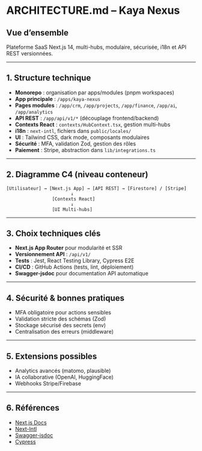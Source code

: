 # ARCHITECTURE.md – Kaya Nexus

## Vue d’ensemble
Plateforme SaaS Next.js 14, multi-hubs, modulaire, sécurisée, i18n et API REST versionnées.

---

## 1. Structure technique

- **Monorepo** : organisation par apps/modules (pnpm workspaces)
- **App principale** : `/apps/kaya-nexus`
- **Pages modules** : `/app/crm`, `/app/projects`, `/app/finance`, `/app/ai`, `/app/analytics`
- **API REST** : `/app/api/v1/*` (découplage frontend/backend)
- **Contexts React** : `contexts/HubContext.tsx`, gestion multi-hubs
- **i18n** : `next-intl`, fichiers dans `public/locales/`
- **UI** : Tailwind CSS, dark mode, composants modulaires
- **Sécurité** : MFA, validation Zod, gestion des rôles
- **Paiement** : Stripe, abstraction dans `lib/integrations.ts`

---

## 2. Diagramme C4 (niveau conteneur)

```
[Utilisateur] → [Next.js App] → [API REST] → [Firestore] / [Stripe]
                        ↓
                 [Contexts React]
                        ↓
                 [UI Multi-hubs]
```

---

## 3. Choix techniques clés
- **Next.js App Router** pour modularité et SSR
- **Versionnement API** : `/api/v1/`
- **Tests** : Jest, React Testing Library, Cypress E2E
- **CI/CD** : GitHub Actions (tests, lint, déploiement)
- **Swagger-jsdoc** pour documentation API automatique

---

## 4. Sécurité & bonnes pratiques
- MFA obligatoire pour actions sensibles
- Validation stricte des schémas (Zod)
- Stockage sécurisé des secrets (env)
- Centralisation des erreurs (middleware)

---

## 5. Extensions possibles
- Analytics avancés (matomo, plausible)
- IA collaborative (OpenAI, HuggingFace)
- Webhooks Stripe/Firebase

---

## 6. Références
- [Next.js Docs](https://nextjs.org/docs)
- [Next-Intl](https://next-intl.dev/docs/getting-started/app-router)
- [Swagger-jsdoc](https://www.npmjs.com/package/swagger-jsdoc)
- [Cypress](https://docs.cypress.io/)
